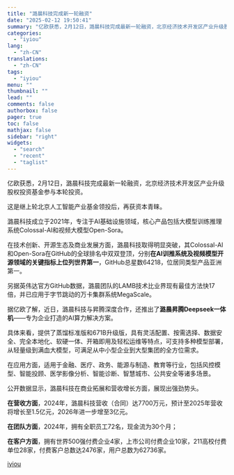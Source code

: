 ```yaml
---
title: "潞晨科技完成新一轮融资"
date: "2025-02-12 19:50:41"
summary: "亿欧获悉，2月12日，潞晨科技完成最新一轮融资，北京经济技术开发区产业升级股权投资基金参与本轮投资。..."
categories:
  - "iyiou"
lang:
  - "zh-CN"
translations:
  - "zh-CN"
tags:
  - "iyiou"
menu: ""
thumbnail: ""
lead: ""
comments: false
authorbox: false
pager: true
toc: false
mathjax: false
sidebar: "right"
widgets:
  - "search"
  - "recent"
  - "taglist"
---
```


亿欧获悉，2月12日，潞晨科技完成最新一轮融资，北京经济技术开发区产业升级股权投资基金参与本轮投资。

这是继上轮北京人工智能产业基金领投后，再获资本青睐。

潞晨科技成立于2021年，专注于AI基础设施领域，核心产品包括大模型训练推理系统Colossal-AI和视频大模型Open-Sora。

在技术创新、开源生态及商业发展方面，潞晨科技取得明显突破，其Colossal-AI和Open-Sora在GitHub的全球排名中双双登顶，分别**在AI训推系统及视频模型开源领域的关键指标上位列世界第一**，GitHub总星数64218，位居同类型产品亚洲第一。

另据英伟达官方GitHub数据，潞晨团队的LAMB技术比业界现有最佳方法快17倍，并已应用于字节跳动的万卡集群系统MegaScale。

据亿欧了解，近日，潞晨科技与昇腾深度合作，还推出了**潞晨昇腾Deepseek一体机**——专为企业打造的AI算力解决方案。

具体来看，提供了蒸馏标准版和671B升级版，具有灵活配置、按需选择、数据安全、完全本地化、软硬一体、开箱即用及轻松运维等特点，可支持多种模型部署，从轻量级到满血大模型，可满足从中小型企业到大型集团的全方位需求。

在应用方面，适用于金融、医疗、政务、能源与制造、教育等行业，包括风控模型、智能投顾、医学影像分析、智能诊断、智慧城市、公共安全等诸多场景。

公开数据显示，潞晨科技在商业拓展和营收增长方面，展现出强劲势头。

**在营收方面**，2024年，潞晨科技营收（合同）达7700万元，预计至2025年营收将增长至1.5亿元，2026年进一步增至3亿元。

**在团队方面**，2024年，拥有全职员工72名，现金流为30个月；

**在客户方面**，拥有世界500强付费企业4家，上市公司付费企业10家，211高校付费单位28家，付费客户总数达2476家，用户总数为62736家。

[iyiou](https://www.iyiou.com/news/202502121090085)
